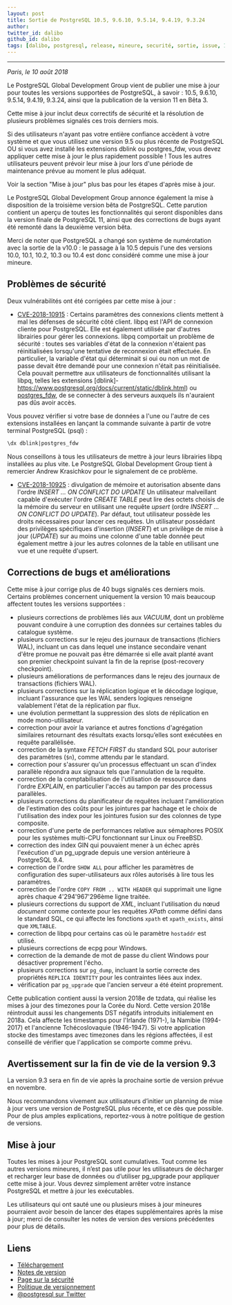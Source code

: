 ```yaml
---
layout: post
title: Sortie de PostgreSQL 10.5, 9.6.10, 9.5.14, 9.4.19, 9.3.24
author: 
twitter_id: dalibo
github_id: dalibo
tags: [dalibo, postgresql, release, mineure, securité, sortie, issue, 10]
---
```


---

*Paris, le 10 août 2018*

Le PostgreSQL Global Development Group vient de publier une mise à jour pour toutes les versions supportées de PostgreSQL, à savoir : 10.5, 9.6.10, 9.5.14, 9.4.19, 9.3.24, ainsi que la publication de la version 11 en Bêta 3.

<!--MORE-->

Cette mise à jour inclut deux correctifs de sécurité et la résolution de plusieurs problèmes signalés ces trois derniers mois.

Si des utilisateurs n'ayant pas votre entière confiance accèdent à votre système et que vous utilisez une version 9.5 ou plus récente de PostgreSQL OU si vous avez installé les extensions dblink ou postgres_fdw, vous devez appliquer cette mise à jour le plus rapidement possible !
Tous les autres utilisateurs peuvent prévoir leur mise à jour lors d'une période de maintenance prévue au moment le plus adéquat.

Voir la section "Mise à jour" plus bas pour les étapes d'après mise à jour.

Le PostgreSQL Global Development Group annonce également la mise à disposition de la troisième version bêta de PostgreSQL. Cette parution contient un aperçu de toutes les fonctionnalités qui seront disponibles dans la version finale de PostgreSQL 11, ainsi que des corrections de bugs ayant été remonté dans la deuxième version bêta.

Merci de noter que PostgreSQL a changé son système de numérotation avec la sortie de la v10.0 : le passage à la 10.5 depuis l'une des versions 10.0, 10.1, 10.2, 10.3 ou 10.4 est donc considéré comme une mise à jour mineure.

## Problèmes de sécurité

Deux vulnérabilités ont été corrigées par cette mise à jour :

  * [CVE-2018-10915](https://access.redhat.com/security/cve/CVE-2018-10915) : Certains paramètres des connexions clients mettent à mal les défenses de sécurité côté client.
libpq est l'API de connexion cliente pour PostgreSQL. Elle est également utilisée par d'autres librairies pour gérer les connexions. libpq comportait un problème de sécurité : toutes ses variables d'état de la connexion n'étaient pas réinitialisées lorsqu'une tentative de reconnexion était effectuée. En particulier, la variable d'état qui déterminait si oui ou non un mot de passe devait être demandé pour une connexion n'était pas réinitialisée. Cela pouvait permettre aux utilisateurs de fonctionnalités utilisant la libpq, telles les extensions [dblink]-https://www.postgresql.org/docs/current/static/dblink.html) ou [postgres_fdw](https://www.postgresql.org/docs/current/static/postgres-fdw.html), de se connecter à des serveurs auxquels ils n'auraient pas dûs avoir accès.

Vous pouvez vérifier si votre base de données a l'une ou l'autre de ces extensions installées en lançant la commande suivante à partir de votre terminal PostgreSQL (psql) :
```sql
\dx dblink|postgres_fdw
```

Nous conseillons à tous les utilisateurs de mettre à jour leurs librairies libpq installées au plus vite.
Le PostgreSQL Global Development Group tient à remercier Andrew Krasichkov pour le signalement de ce problème.

  * [CVE-2018-10925](https://access.redhat.com/security/cve/CVE-2018-10925) : divulgation de mémoire et autorisation absente dans l'ordre _INSERT ... ON CONFLICT DO UPDATE_
Un utilisateur malveillant capable d'exécuter l'ordre _CREATE TABLE_ peut lire des octets choisis de la mémoire du serveur en utilisant une requête _upsert_ (ordre _INSERT ... ON CONFLICT DO UPDATE_). Par défaut, tout utilisateur possède les droits nécessaires pour lancer ces requêtes. Un utilisateur possédant des privilèges spécifiques d'insertion (_INSERT_) et un privilège de mise à jour (_UPDATE_) sur au moins une colonne d'une table donnée peut également mettre à jour les autres colonnes de la table en utilisant une vue et une requête d'upsert.

## Corrections de bugs et améliorations

Cette mise à jour corrige plus de 40 bugs signalés ces derniers mois. Certains problèmes concernent uniquement la version 10 mais beaucoup affectent toutes les versions supportées :

* plusieurs corrections de problèmes liés aux _VACUUM_, dont un problème pouvant conduire à une corruption des données sur certaines tables du catalogue système.
* plusieurs corrections sur le rejeu des journaux de transactions (fichiers WAL), incluant un cas dans lequel une instance secondaire venant d'être promue ne pouvait pas être démarrée si elle avait planté avant son premier checkpoint suivant la fin de la reprise (post-recovery checkpoint).
* plusieurs améliorations de performances dans le rejeu des journaux de transactions (fichiers WAL).
* plusieurs corrections sur la réplication logique et le décodage logique, incluant l'assurance que les WAL senders logiques renseigne valablement l'état de la réplication par flux.
* une évolution permettant la suppression des slots de réplication en mode mono-utilisateur.
* correction pour avoir la variance et autres fonctions d'agrégation similaires retournant des résultats exacts lorsqu’elles sont exécutées en requête parallélisée.
* correction de la syntaxe _FETCH FIRST_ du standard SQL pour autoriser des paramètres (`$n`), comme attendu par le standard.
* correction pour s'assurer qu'un processus effectuant un scan d'index parallèle répondra aux signaux tels que l'annulation de la requête.
* correction de la comptabilisation de l'utilisation de ressource dans l'ordre _EXPLAIN_, en particulier l'accès au tampon par des processus parallèles.
* plusieurs corrections du planificateur de requêtes incluant l'amélioration de l'estimation des coûts pour les jointures par hachage et le choix de l'utilisation des index pour les jointures fusion sur des colonnes de type composite.
* correction d'une perte de performances relative aux sémaphores POSIX pour les systèmes multi-CPU fonctionnant sur Linux ou FreeBSD.
* correction des index GIN qui pouvaient mener à un échec après l'exécution d'un pg_upgrade depuis une version antérieure à PostgreSQL 9.4.
* correction de l'ordre `SHOW ALL` pour afficher les paramètres de configuration des super-utilisateurs aux rôles autorisés à lire tous les paramètres.
* correction de l'ordre `COPY FROM .. WITH HEADER` qui supprimait une ligne après chaque 4'294'967'296ème ligne traitée.
* plusieurs corrections du support de _XML_, incluant l'utilisation du nœud _document_ comme contexte pour les requêtes _XPath_ comme défini dans le standard SQL, ce qui affecte les fonctions `xpath` et `xpath_exists`, ainsi que `XMLTABLE`.
* correction de libpq pour certains cas où le paramètre `hostaddr` est utilisé.
* plusieurs corrections de ecpg pour Windows.
* correction de la demande de mot de passe du client Windows pour désactiver proprement l'écho.
* plusieurs corrections sur `pg_dump`, incluant la sortie correcte des propriétés `REPLICA IDENTITY` pour les contraintes liées aux index.
* vérification par `pg_upgrade` que l'ancien serveur a été éteint proprement.

Cette publication contient aussi la version 2018e de tzdata, qui réalise les mises à jour des timezones pour la Corée du Nord. 
Cette version 2018e réintroduit aussi les changements DST négatifs introduits initialement en 2018a. Cela affecte les timestamps pour l'Irlande (1971-), la Namibie (1994-2017) et l'ancienne Tchécoslovaquie (1946-1947).
Si votre application stocke des timestamps avec timezones dans les régions affectées, il est conseillé de vérifier que l'application se comporte comme prévu.

## Avertissement sur la fin de vie de la version 9.3

La version 9.3 sera en fin de vie après la prochaine sortie de version prévue en novembre. 

Nous recommandons vivement aux utilisateurs d’initier un planning de mise à jour vers une version de PostgreSQL plus récente, et ce dès que possible. Pour de plus amples explications, reportez-vous à notre politique de gestion de versions.

## Mise à jour

Toutes les mises à jour PostgreSQL sont cumulatives. Tout comme les autres
versions mineures, il n’est pas utile pour les utilisateurs de décharger et
recharger leur base de données ou d’utiliser pg_upgrade pour appliquer cette
mise à jour. Vous devrez simplement arrêter votre instance PostgreSQL et
mettre à jour les exécutables.

Les utilisateurs qui ont sauté une ou plusieurs mises à jour mineures
pourraient avoir besoin de lancer des étapes supplémentaires après la mise à
jour; merci de consulter les notes de version des versions précédentes pour
plus de détails.

## Liens

* [Téléchargement](https://www.postgresql.org/download)
* [Notes de version](https://www.postgresql.org/docs/current/static/release.html)
* [Page sur la sécurité](https://www.postgresql.org/support/security/)
* [Politique de versionnement](https://www.postgresql.org/support/versioning/)
* [@postgresql sur Twitter](https://twitter.com/postgresql)
